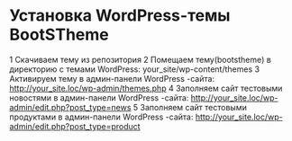 # Установка WordPress-темы BootSTheme
1 Скачиваем тему из репозитория
2 Помещаем тему(bootstheme) в директорию с темами WordPress: your_site/wp-content/themes
3 Активируем тему в админ-панели WordPress -сайта: http://your_site.loc/wp-admin/themes.php
4 Заполняем сайт тестовыми новостями в админ-панели WordPress -сайта: http://your_site.loc/wp-admin/edit.php?post_type=news
5 Заполняем сайт тестовыми продуктами в админ-панели WordPress -сайта: http://your_site.loc/wp-admin/edit.php?post_type=product
